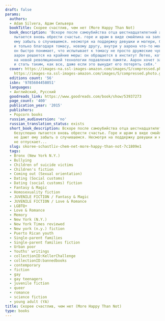```yaml
---
draft: false
params:
  authors:
  - Adam Silvera, Адам Сильвера
  bookTitle: Скорее счастлив, чем нет (More Happy Than Not)
  book_description: 'Вскоре после самоубийства отца шестнадцатилетний аарон сото безуспешно
    пытается вновь обрести счастье. горе и шрам в виде смайлика на запястье не дают
    ему забыть о случившемся. несмотря на поддержку девушки и матери, боль не отпускает.
    и только благодаря томасу, новому другу, внутри у аарона что-то меняется. однако
    он быстро понимает, что испытывает к томасу не просто дружеские чувства. тогда
    аарон решается на крайние меры: он обращается в институт Летео, который специализируется
    на новой революционной технологии подавления памяти. Аарон хочет забыть свои чувства
    и стать таким, как все, даже если это вынудит его потерять себя.'
  cover: https://images-na.ssl-images-amazon.com/images/S/compressed.photo.goodreads.com/books/1591802916i/53937273.jpg,
    https://images-na.ssl-images-amazon.com/images/S/compressed.photo.goodreads.com/books/1437759419i/19542841.jpg
  editions count: '56'
  isbn: '9785604458051'
  languages:
  - Английский, Русский
  goodreads_link: https://www.goodreads.com/book/show/53937273
  page_count: '400'
  publication_year: '2015'
  publishers:
  - Popcorn books
  russian_audioversion: 'no'
  russian_translation_status: exists
  short_book_description: Вскоре после самоубийства отца шестнадцатилетний Аарон Сото
    безуспешно пытается вновь обрести счастье. Горе и шрам в виде смайлика на запястье
    не дают ему забыть о случившемся. Несмотря на поддержку девушки и матери, боль
    не отпускает...
  slug: skoree-schastliv-chem-net-more-happy-than-not-7c1809e1
  tags:
  - Bronx (New York N.Y.)
  - Bullying
  - Children of suicide victims
  - Children's fiction
  - Coming out (Sexual orientation)
  - Dating (Social customs)
  - Dating (social customs) fiction
  - Fantasy & Magic
  - Homosexuality fiction
  - JUVENILE FICTION / Fantasy & Magic
  - JUVENILE FICTION / Love & Romance
  - LGBTQ+
  - Love & Romance
  - Memory
  - New York (N.Y.)
  - New York Times reviewed
  - New york (n.y.) fiction
  - Puerto Rican youth
  - Single-parent families
  - Single-parent families fiction
  - Urban poor
  - Youths' writings
  - collectionID:KellerChallenge
  - collectionID:bannedbooks
  - contemporary
  - fiction
  - gay
  - gay teenagers
  - juvenile fiction
  - queer
  - romance
  - science fiction
  - young adult (YA)
title: Скорее счастлив, чем нет (More Happy Than Not)
type: books
---
```

